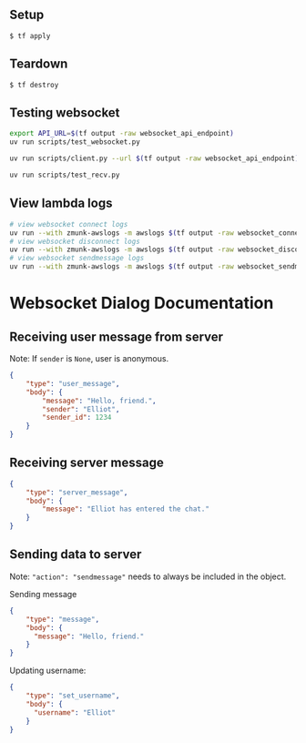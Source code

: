 ## Setup

    $ tf apply

## Teardown

    $ tf destroy

## Testing websocket
```bash
export API_URL=$(tf output -raw websocket_api_endpoint)
uv run scripts/test_websocket.py

uv run scripts/client.py --url $(tf output -raw websocket_api_endpoint)

uv run scripts/test_recv.py
```
## View lambda logs
```bash
# view websocket connect logs
uv run --with zmunk-awslogs -m awslogs $(tf output -raw websocket_connect_lambda_log_group)
# view websocket disconnect logs
uv run --with zmunk-awslogs -m awslogs $(tf output -raw websocket_disconnect_lambda_log_group)
# view websocket sendmessage logs
uv run --with zmunk-awslogs -m awslogs $(tf output -raw websocket_sendmessage_lambda_log_group)
```
# Websocket Dialog Documentation

## Receiving user message from server
Note: If `sender` is `None`, user is anonymous.
```json
{
    "type": "user_message",
    "body": {
        "message": "Hello, friend.",
        "sender": "Elliot",
        "sender_id": 1234
    }
}
```
## Receiving server message
```json
{
    "type": "server_message",
    "body": {
        "message": "Elliot has entered the chat."
    }
}
```

## Sending data to server
Note: `"action": "sendmessage"` needs to always be included in the object.

Sending message
```json
{
    "type": "message",
    "body": {
      "message": "Hello, friend."
    }
}
```
Updating username:
```json
{
    "type": "set_username",
    "body": {
      "username": "Elliot"
    }
}
```
